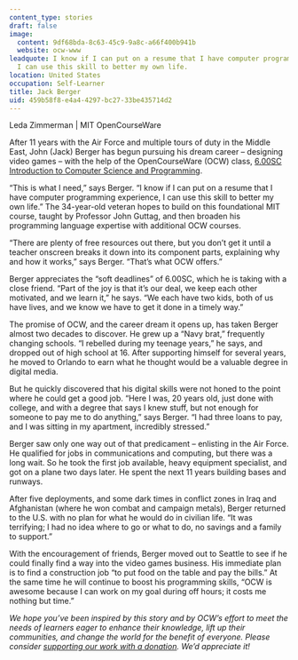 ```yaml
---
content_type: stories
draft: false
image:
  content: 9df68bda-8c63-45c9-9a8c-a66f400b941b
  website: ocw-www
leadquote: I know if I can put on a resume that I have computer programming experience,
  I can use this skill to better my own life.
location: United States
occupation: Self-Learner
title: Jack Berger
uid: 459b58f8-e4a4-4297-bc27-33be435714d2
---
```

Leda Zimmerman | MIT OpenCourseWare

After 11 years with the Air Force and multiple tours of duty in the Middle East, John (Jack) Berger has begun pursuing his dream career – designing video games – with the help of the OpenCourseWare (OCW) class, [6.00SC Introduction to Computer Science and Programming](/courses/6-00sc-introduction-to-computer-science-and-programming-spring-2011).

“This is what I need,” says Berger. “I know if I can put on a resume that I have computer programming experience, I can use this skill to better my own life.” The 34-year-old veteran hopes to build on this foundational MIT course, taught by Professor John Guttag, and then broaden his programming language expertise with additional OCW courses.

“There are plenty of free resources out there, but you don’t get it until a teacher onscreen breaks it down into its component parts, explaining why and how it works,” says Berger. “That’s what OCW offers.”

Berger appreciates the “soft deadlines” of 6.00SC, which he is taking with a close friend. “Part of the joy is that it’s our deal, we keep each other motivated, and we learn it,” he says. “We each have two kids, both of us have lives, and we know we have to get it done in a timely way.”

The promise of OCW, and the career dream it opens up, has taken Berger almost two decades to discover. He grew up a “Navy brat,” frequently changing schools. “I rebelled during my teenage years,” he says, and dropped out of high school at 16. After supporting himself for several years, he moved to Orlando to earn what he thought would be a valuable degree in digital media.

But he quickly discovered that his digital skills were not honed to the point where he could get a good job. “Here I was, 20 years old, just done with college, and with a degree that says I knew stuff, but not enough for someone to pay me to do anything,” says Berger. “I had three loans to pay, and I was sitting in my apartment, incredibly stressed.”

Berger saw only one way out of that predicament – enlisting in the Air Force. He qualified for jobs in communications and computing, but there was a long wait. So he took the first job available, heavy equipment specialist, and got on a plane two days later. He spent the next 11 years building bases and runways.

After five deployments, and some dark times in conflict zones in Iraq and Afghanistan (where he won combat and campaign metals), Berger returned to the U.S. with no plan for what he would do in civilian life. “It was terrifying; I had no idea where to go or what to do, no savings and a family to support.”

With the encouragement of friends, Berger moved out to Seattle to see if he could finally find a way into the video games business. His immediate plan is to find a construction job “to put food on the table and pay the bills.” At the same time he will continue to boost his programming skills, “OCW is awesome because I can work on my goal during off hours; it costs me nothing but time.”

  
  
*We hope you’ve been inspired by this story and by OCW’s effort to meet the needs of learners eager to enhance their knowledge, lift up their communities, and change the world for the benefit of everyone. Please consider* [*supporting our work with a donation*](https://giving.mit.edu/give/to/ocw/?utm_source=site&utm_medium=ocwstories&utm_campaign=donate&utm_content=berger)*. We’d appreciate it!*